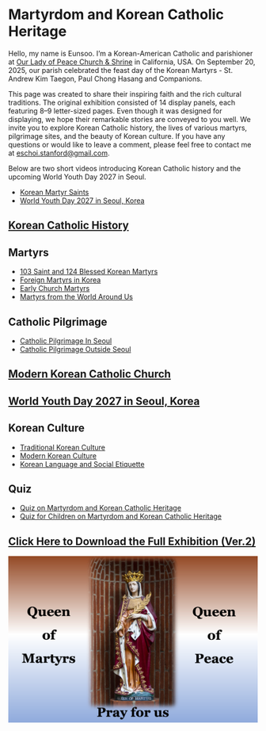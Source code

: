 # Martyrdom and Korean Catholic Heritage

Hello, my name is Eunsoo. I’m a Korean-American Catholic and parishioner at [Our Lady of Peace Church & Shrine](https://www.olop-shrine.org) in California, USA. On September 20, 2025, our parish celebrated the feast day of the Korean Martyrs - St. Andrew Kim Taegon, Paul Chong Hasang and Companions.

This page was created to share their inspiring faith and the rich cultural traditions. The original exhibition consisted of 14 display panels, each featuring 8–9 letter-sized pages. Even though it was designed for displaying, we hope their remarkable stories are conveyed to you well. We invite you to explore Korean Catholic history, the lives of various martyrs, pilgrimage sites, and the beauty of Korean culture. If you have any questions or would like to leave a comment, please feel free to contact me at eschoi.stanford@gmail.com.

Below are two short videos introducing Korean Catholic history and the upcoming World Youth Day 2027 in Seoul.
- [Korean Martyr Saints](https://youtu.be/fE61T_ygxbc?si=GOe9PvMrmwydtbcQ)
- [World Youth Day 2027 in Seoul, Korea](https://youtu.be/IBgqQ6_d22w?si=vLLgW2e6lwaJDnVH)
  
## [Korean Catholic History](KoreanCatholicHistory.pdf)

## Martyrs
- [103 Saint and 124 Blessed Korean Martyrs](KoreanMartyrs.pdf)
- [Foreign Martyrs in Korea](ForeignMartyrsInKorea.pdf)
- [Early Church Martyrs](EarlyChurchMartyrs.pdf)
- [Martyrs from the World Around Us](MartyrsFromTheWorldAroundUs.pdf)

## Catholic Pilgrimage
- [Catholic Pilgrimage In Seoul](CatholicPilgrimageInSeoul.pdf)
- [Catholic Pilgrimage Outside Seoul](CatholicPilgrimageOutsideSeoul.pdf)
  
## [Modern Korean Catholic Church](ModernKoreanCatholicChurch.pdf)

## [World Youth Day 2027 in Seoul, Korea](WorldYouthDay.pdf)

## Korean Culture
- [Traditional Korean Culture](TraditionalKoreanCulture.pdf)
- [Modern Korean Culture](ModernKoreanCulture.pdf)
- [Korean Language and Social Etiquette](KoreanLanguageAndSocialEtiquette.pdf)

## Quiz
- [Quiz on Martyrdom and Korean Catholic Heritage](Quiz.pdf)
- [Quiz for Children on Martyrdom and Korean Catholic Heritage](QuizForChildren.pdf)


## [Click Here to Download the Full Exhibition (Ver.2)](MartyrdomAndKoreanCatholicHeritage_v2-compressed.pdf)

![QueenOfMartyrAndPeace](QueenOfMartyrsPeace_v2.png)

